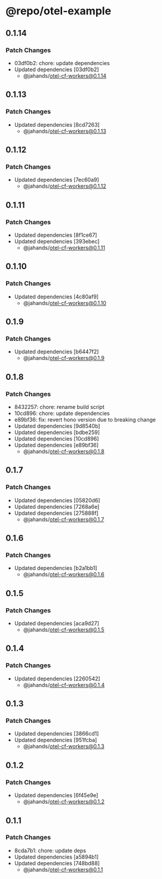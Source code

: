 # @repo/otel-example

## 0.1.14

### Patch Changes

- 03df0b2: chore: update dependencies
- Updated dependencies [03df0b2]
  - @jahands/otel-cf-workers@0.1.14

## 0.1.13

### Patch Changes

- Updated dependencies [8cd7263]
  - @jahands/otel-cf-workers@0.1.13

## 0.1.12

### Patch Changes

- Updated dependencies [7ec60a9]
  - @jahands/otel-cf-workers@0.1.12

## 0.1.11

### Patch Changes

- Updated dependencies [8f1ce67]
- Updated dependencies [393ebec]
  - @jahands/otel-cf-workers@0.1.11

## 0.1.10

### Patch Changes

- Updated dependencies [4c80af9]
  - @jahands/otel-cf-workers@0.1.10

## 0.1.9

### Patch Changes

- Updated dependencies [b6447f2]
  - @jahands/otel-cf-workers@0.1.9

## 0.1.8

### Patch Changes

- 8432257: chore: rename build script
- 10cd896: chore: update dependencies
- e89bf36: fix: revert hono version due to breaking change
- Updated dependencies [9d8540b]
- Updated dependencies [bdbe259]
- Updated dependencies [10cd896]
- Updated dependencies [e89bf36]
  - @jahands/otel-cf-workers@0.1.8

## 0.1.7

### Patch Changes

- Updated dependencies [05820d6]
- Updated dependencies [7268a6e]
- Updated dependencies [275888f]
  - @jahands/otel-cf-workers@0.1.7

## 0.1.6

### Patch Changes

- Updated dependencies [b2a1bb1]
  - @jahands/otel-cf-workers@0.1.6

## 0.1.5

### Patch Changes

- Updated dependencies [aca9d27]
  - @jahands/otel-cf-workers@0.1.5

## 0.1.4

### Patch Changes

- Updated dependencies [2260542]
  - @jahands/otel-cf-workers@0.1.4

## 0.1.3

### Patch Changes

- Updated dependencies [3866cd1]
- Updated dependencies [951fcba]
  - @jahands/otel-cf-workers@0.1.3

## 0.1.2

### Patch Changes

- Updated dependencies [6f45e9e]
  - @jahands/otel-cf-workers@0.1.2

## 0.1.1

### Patch Changes

- 8cda7b1: chore: update deps
- Updated dependencies [a5894b1]
- Updated dependencies [748bd88]
  - @jahands/otel-cf-workers@0.1.1
